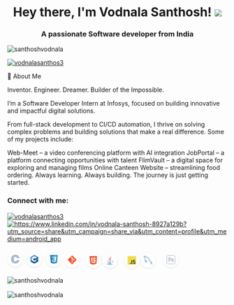 
<h1 align="center">Hey there, I'm Vodnala Santhosh! <img src="https://media.giphy.com/media/hvRJCLFzcasrR4ia7z/giphy.gif" width="36"/></h1>
<h3 align="center">A passionate Software  developer from India</h3>

<p align="left"> <img src="https://komarev.com/ghpvc/?username=santhoshvodnala&label=Profile%20views&color=0e75b6&style=flat" alt="santhoshvodnala" /> </p>

<p align="left"> <a href="https://twitter.com/vodnalasanthos3" target="blank"><img src="https://img.shields.io/twitter/follow/vodnalasanthos3?logo=twitter&style=for-the-badge" alt="vodnalasanthos3" /></a> </p>

🚀 About Me

Inventor. Engineer. Dreamer. Builder of the Impossible.

I’m a Software Developer Intern at Infosys, focused on building innovative and impactful digital solutions.

From full-stack development to CI/CD automation, I thrive on solving complex problems and building solutions that make a real difference. Some of my projects include:

Web-Meet – a video conferencing platform with AI integration
JobPortal – a platform connecting opportunities with talent
FlimVault – a digital space for exploring and managing films
Online Canteen Website – streamlining food ordering.
Always learning. Always building. The journey is just getting started.

<h3 align="left">Connect with me:</h3>
<p align="left">
<a href="https://twitter.com/vodnalasanthos3" target="blank"><img align="center" src="https://raw.githubusercontent.com/rahuldkjain/github-profile-readme-generator/master/src/images/icons/Social/twitter.svg" alt="vodnalasanthos3" height="30" width="40" /></a>
<a href="https://linkedin.com/in/https://www.linkedin.com/in/vodnala-santhosh-8927a129b?utm_source=share&utm_campaign=share_via&utm_content=profile&utm_medium=android_app" target="blank"><img align="center" src="https://raw.githubusercontent.com/rahuldkjain/github-profile-readme-generator/master/src/images/icons/Social/linked-in-alt.svg" alt="https://www.linkedin.com/in/vodnala-santhosh-8927a129b?utm_source=share&utm_campaign=share_via&utm_content=profile&utm_medium=android_app" height="30" width="40" /></a>
</p>

<!-- Zig-zag animated icons (smaller + neat circular style) -->
<style>
  .tools {
    display: flex;
    flex-wrap: wrap;
    gap: 8px; /* compact spacing */
    justify-content: flex-start;
    padding: 6px 0;
  }

  .tool {
    width: 36px;   /* smaller size */
    height: 36px;
    border-radius: 50%;
    background: #ffffff15; /* subtle background */
    display: inline-flex;
    align-items: center;
    justify-content: center;
    box-shadow: 0 1px 3px rgba(0,0,0,0.12);
    transition: transform 200ms ease, box-shadow 200ms ease;
    --dir: 1;
    animation: zig 2.4s cubic-bezier(.43,.15,.08,.98) infinite;
  }

  .tool img {
    width: 20px;   /* smaller icon */
    height: 20px;
    object-fit: contain;
  }

  .tool:hover {
    transform: translateY(-3px) scale(1.06);
    box-shadow: 0 4px 10px rgba(0,0,0,0.15);
  }

  /* Zig-zag animation */
  @keyframes zig {
    0%   { transform: translateY(0) translateX(0); }
    25%  { transform: translateY(-3px) translateX(calc(var(--dir) * 3px)); }
    50%  { transform: translateY(0) translateX(calc(var(--dir) * 6px)); }
    75%  { transform: translateY(3px) translateX(calc(var(--dir) * 3px)); }
    100% { transform: translateY(0) translateX(0); }
  }

  /* stagger animation */
  .tool:nth-child(1) { animation-delay: 0s;    --dir: 1; }
  .tool:nth-child(2) { animation-delay: 0.12s; --dir: -1; }
  .tool:nth-child(3) { animation-delay: 0.24s; --dir: 1; }
  .tool:nth-child(4) { animation-delay: 0.36s; --dir: -1; }
  .tool:nth-child(5) { animation-delay: 0.48s; --dir: 1; }
  .tool:nth-child(6) { animation-delay: 0.60s; --dir: -1; }
  .tool:nth-child(7) { animation-delay: 0.72s; --dir: 1; }
  .tool:nth-child(8) { animation-delay: 0.84s; --dir: -1; }
  .tool:nth-child(9) { animation-delay: 0.96s; --dir: 1; }

  @media (prefers-reduced-motion: reduce) {
    .tool { animation: none; transform: none; }
  }
</style>

<div class="tools" aria-label="Languages and Tools">
  <a class="tool" href="https://www.cprogramming.com/" target="_blank" title="C">
    <img src="https://raw.githubusercontent.com/devicons/devicon/master/icons/c/c-original.svg" alt="C"/>
  </a>
  <a class="tool" href="https://www.w3schools.com/cpp/" target="_blank" title="C++">
    <img src="https://raw.githubusercontent.com/devicons/devicon/master/icons/cplusplus/cplusplus-original.svg" alt="C++"/>
  </a>
  <a class="tool" href="https://www.w3schools.com/css/" target="_blank" title="CSS3">
    <img src="https://raw.githubusercontent.com/devicons/devicon/master/icons/css3/css3-original.svg" alt="CSS3"/>
  </a>
  <a class="tool" href="https://git-scm.com/" target="_blank" title="Git">
    <img src="https://raw.githubusercontent.com/devicons/devicon/master/icons/git/git-original.svg" alt="Git"/>
  </a>
  <a class="tool" href="https://www.w3.org/html/" target="_blank" title="HTML5">
    <img src="https://raw.githubusercontent.com/devicons/devicon/master/icons/html5/html5-original.svg" alt="HTML5"/>
  </a>
  <a class="tool" href="https://www.java.com" target="_blank" title="Java">
    <img src="https://raw.githubusercontent.com/devicons/devicon/master/icons/java/java-original.svg" alt="Java"/>
  </a>
  <a class="tool" href="https://developer.mozilla.org/en-US/docs/Web/JavaScript" target="_blank" title="JavaScript">
    <img src="https://raw.githubusercontent.com/devicons/devicon/master/icons/javascript/javascript-original.svg" alt="JavaScript"/>
  </a>
  <a class="tool" href="https://www.mysql.com/" target="_blank" title="MySQL">
    <img src="https://raw.githubusercontent.com/devicons/devicon/master/icons/mysql/mysql-original.svg" alt="MySQL"/>
  </a>
  <a class="tool" href="https://www.photoshop.com/en" target="_blank" title="Photoshop">
    <img src="https://raw.githubusercontent.com/devicons/devicon/master/icons/photoshop/photoshop-line.svg" alt="Photoshop"/>
  </a>
</div>




<p><img align="center" src="https://github-readme-stats.vercel.app/api/top-langs?username=santhoshvodnala&show_icons=true&locale=en&layout=compact" alt="santhoshvodnala" /></p>

<p><img align="center" src="https://github-readme-streak-stats.herokuapp.com/?user=santhoshvodnala&" alt="santhoshvodnala" /></p>
